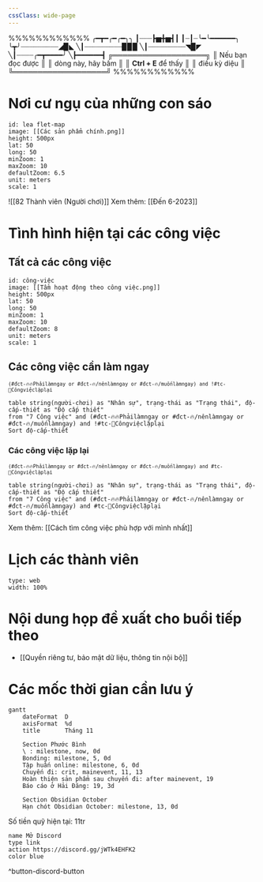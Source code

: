 ```yaml
---
cssClass: wide-page
---
```

%%%%%%%%%%%%
╭━┳━╭━╭━╮╮
┃┈┈┈┣▅╋▅┫┃
┃┈┃┈╰━╰━━━━━━╮
╰┳╯┈┈┈┈┈┈┈┈┈◢▉◣
╲┃┈┈┈┈┈┈┈┈┈▉▉▉
╲┃┈┈┈┈┈┈┈┈┈◥▉◤
╲┃┈┈┈┈╭━┳━━━━╯
╲┣━━━━━━┫
╔═══════════════════╗
║  Nếu bạn đọc được   ║
║  dòng này, hãy bấm  ║
║ **Ctrl + E** để thấy  ║
║        điều kỳ diệu       ║
╚═══════════════════╝
%%%%%%%%%%%%
# Nơi cư ngụ của những con sáo
```leaflet 
id: lea flet-map 
image: [[Các sản phẩm chính.png]]
height: 500px 
lat: 50 
long: 50 
minZoom: 1
maxZoom: 10
defaultZoom: 6.5
unit: meters
scale: 1
```
![[82 Thành viên (Người chơi)]]
Xem thêm: [[Đến 6-2023]]
# Tình hình hiện tại các công việc 
## Tất cả các công việc
```leaflet 
id: công-việc
image: [[Tầm hoạt động theo công việc.png]]
height: 500px 
lat: 50 
long: 50 
minZoom: 1
maxZoom: 10
defaultZoom: 8
unit: meters
scale: 1
```
## Các công việc cần làm ngay
<small>`(#đct-🔥🔥Phảilàmngay or #đct-🔥/nênlàmngay or #đct-🔥/muốnlàmngay) and !#tc-🔁Côngviệclặplại`</small>
```dataview 
table string(người-chơi) as "Nhân sự", trạng-thái as "Trạng thái", độ-cấp-thiết as "Độ cấp thiết" 
from "7 Công việc" and (#đct-🔥🔥Phảilàmngay or #đct-🔥/nênlàmngay or #đct-🔥/muốnlàmngay) and !#tc-🔁Côngviệclặplại
Sort độ-cấp-thiết
```
### Các công việc lặp lại
<small>`(#đct-🔥🔥Phảilàmngay or #đct-🔥/nênlàmngay or #đct-🔥/muốnlàmngay) and #tc-🔁Côngviệclặplại`</small>
```dataview 
table string(người-chơi) as "Nhân sự", trạng-thái as "Trạng thái", độ-cấp-thiết as "Độ cấp thiết" 
from "7 Công việc" and (#đct-🔥🔥Phảilàmngay or #đct-🔥/nênlàmngay or #đct-🔥/muốnlàmngay) and #tc-🔁Côngviệclặplại
Sort độ-cấp-thiết
```
Xem thêm: [[Cách tìm công việc phù hợp với mình nhất]]
# Lịch các thành viên
```gEvent
type: web
width: 100%
```

# Nội dung họp đề xuất cho buổi tiếp theo
- [[Quyền riêng tư, bảo mật dữ liệu, thông tin nội bộ]]

# Các mốc thời gian cần lưu ý
```mermaid
gantt
    dateFormat  D
	axisFormat  %d
    title       Tháng 11
	
	Section Phước Bình
	\ : milestone, now, 0d
	Bonding: milestone, 5, 0d
	Tập huấn online: milestone, 6, 0d
	Chuyến đi: crit, mainevent, 11, 13
	Hoàn thiện sản phẩm sau chuyến đi: after mainevent, 19
	Báo cáo ở Hải Đăng: 19, 3d
	
	Section Obsidian October
	Hạn chót Obsidian October: milestone, 13, 0d
```

Số tiền quỹ hiện tại: 11tr

```button
name Mở Discord
type link
action https://discord.gg/jWTk4EHFK2
color blue
```
^button-discord-button
